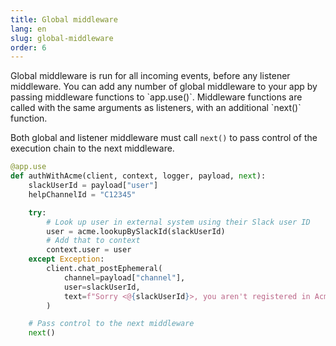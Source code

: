 ```yaml
---
title: Global middleware
lang: en
slug: global-middleware
order: 6
---
```


<div class="section-content">
Global middleware is run for all incoming events, before any listener middleware. You can add any number of global middleware to your app by passing middleware functions to `app.use()`. Middleware functions are called with the same arguments as listeners, with an additional `next()` function.

Both global and listener middleware must call `next()` to pass control of the execution chain to the next middleware. 
</div>

```python
@app.use
def authWithAcme(client, context, logger, payload, next):
    slackUserId = payload["user"]
    helpChannelId = "C12345"

    try:
        # Look up user in external system using their Slack user ID
        user = acme.lookupBySlackId(slackUserId)
        # Add that to context
        context.user = user
    except Exception:
        client.chat_postEphemeral(
            channel=payload["channel"],
            user=slackUserId,
            text=f"Sorry <@{slackUserId}>, you aren't registered in Acme or there was an error with authentication. Please post in <#{helpChannelId}> for assistance"
        )

    # Pass control to the next middleware
    next()
```
